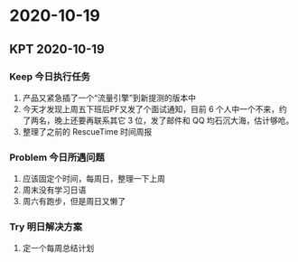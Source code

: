 # 2020-10-19

## KPT 2020-10-19

### Keep 今日执行任务
1. 产品又紧急插了一个“流量引擎”到新提测的版本中
2. 今天才发现上周五下班后PF又发了个面试通知，目前 6 个人中一个不来，约了两名，晚上还要再联系其它 3 位，发了邮件和 QQ 均石沉大海，估计够呛。
3. 整理了之前的 RescueTime 时间周报

### Problem 今日所遇问题
1. 应该固定个时间，每周日，整理一下上周
2. 周末没有学习日语
3. 周六有跑步，但是周日又懒了

### Try 明日解决方案
1. 定一个每周总结计划
